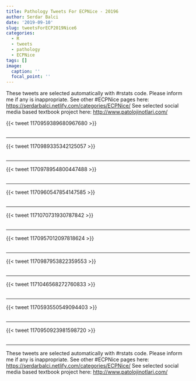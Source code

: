```yaml
---
title: Pathology Tweets For ECPNice - 20196
author: Serdar Balci
date: '2019-09-10'
slug: tweetsForECP2019Nice6
categories:
  - R
  - tweets
  - pathology
  - ECPNice
tags: []
image:
  caption: ''
  focal_point: ''
---
```



These tweets are selected automatically with #rstats code. Please inform me if any is inappropriate.
See other #ECPNice pages here: https://serdarbalci.netlify.com/categories/ECPNice/ 
See selected social media based textbook project here: http://www.patolojinotlari.com/

{{< tweet 1170959389680967680 >}}
<br>
<br>
<hr>
{{< tweet 1170989335342125057 >}}
<br>
<br>
<hr>
{{< tweet 1170978954800447488 >}}
<br>
<br>
<hr>
{{< tweet 1170960547854147585 >}}
<br>
<br>
<hr>
{{< tweet 1171070731930787842 >}}
<br>
<br>
<hr>
{{< tweet 1170957012097818624 >}}
<br>
<br>
<hr>
{{< tweet 1170987953822359553 >}}
<br>
<br>
<hr>
{{< tweet 1171046568272760833 >}}
<br>
<br>
<hr>
{{< tweet 1170593550549094403 >}}
<br>
<br>
<hr>
{{< tweet 1170950923981598720 >}}
<br>
<br>
<hr>


These tweets are selected automatically with #rstats code. Please inform me if any is inappropriate.
See other #ECPNice pages here: https://serdarbalci.netlify.com/categories/ECPNice/ 
See selected social media based textbook project here: http://www.patolojinotlari.com/
